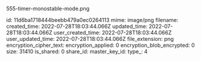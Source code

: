 555-timer-monostable-mode.png

id: 11d6ba1718444beebb479a0ec0264113
mime: image/png
filename: 
created_time: 2022-07-28T18:03:44.066Z
updated_time: 2022-07-28T18:03:44.066Z
user_created_time: 2022-07-28T18:03:44.066Z
user_updated_time: 2022-07-28T18:03:44.066Z
file_extension: png
encryption_cipher_text: 
encryption_applied: 0
encryption_blob_encrypted: 0
size: 31410
is_shared: 0
share_id: 
master_key_id: 
type_: 4
